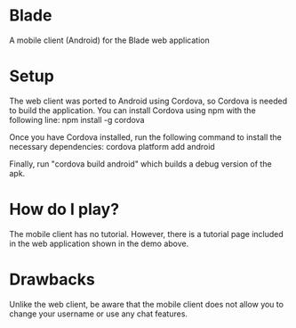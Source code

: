 # Blade
A mobile client (Android) for the Blade web application

# Setup
The web client was ported to Android using Cordova, so Cordova is needed to build the application. You can install Cordova using npm with the following line: 
npm install -g cordova

Once you have Cordova installed, run the following command to install the necessary dependencies: 
cordova platform add android

Finally, run "cordova build android" which builds a debug version of the apk.

# How do I play?
The mobile client has no tutorial. However, there is a tutorial page included in the web application shown in the demo above.

# Drawbacks
Unlike the web client, be aware that the mobile client does not allow you to change your username or use any chat features.
